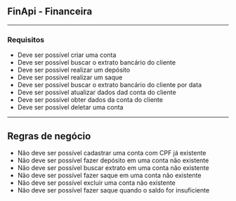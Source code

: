 ## FinApi - Financeira

---
### Requisitos

- Deve ser possível criar uma conta 
- Deve ser possível buscar o extrato bancário do cliente
- Deve ser possível realizar um depósito
- Deve ser possível realizar um saque
- Deve ser possível buscar o extrato bancário do cliente por data
- Deve ser possível atualizar dados dad conta do cliente 
- Deve ser possível obter dados da conta do cliente 
- Deve ser possível deletar uma conta 

--- 

## Regras de negócio 

- Não deve ser possível cadastrar uma conta com CPF já existente 
- Não deve ser possível fazer depósito em uma conta não existente 
- Não deve ser possível buscar extrato em uma conta não existente
- Não deve ser possível fazer saque em uma conta não existente
- Não deve ser possível excluir uma conta não existente
- Não deve ser possível fazer saque quando o saldo for insuficiente

